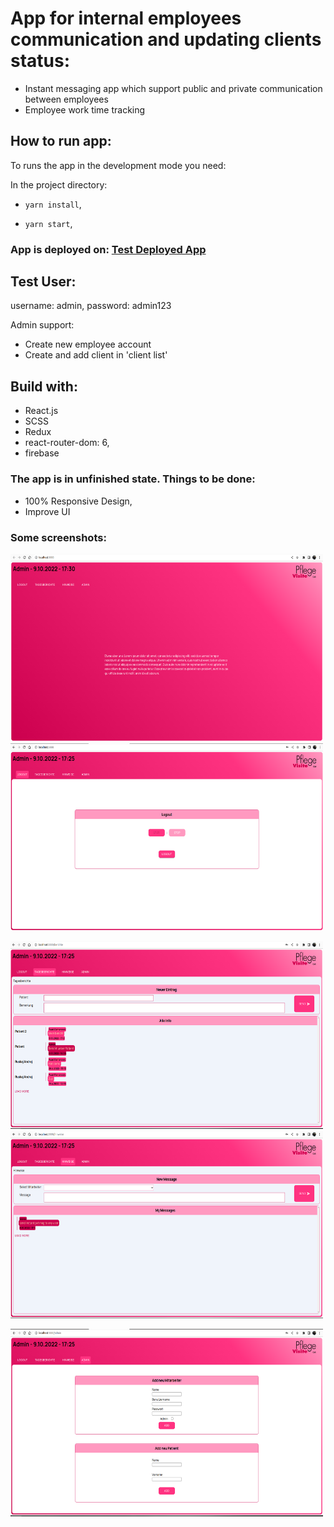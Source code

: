 # App for internal employees communication and updating clients status:

- Instant messaging app which support public and private communication between employees
- Employee work time tracking

## How to run app:

To runs the app in the development mode you need:

In the project directory:

- `yarn install`, 

- `yarn start`,

### App is deployed on: [Test Deployed App](https://pvisite-e5e08.web.app/)

## Test User:

username: admin,
password: admin123

Admin support:

- Create new employee account
- Create and add client in 'client list'

## Build with:

- React.js
- SCSS
- Redux
- react-router-dom: 6,
- firebase

### The app is in unfinished state. Things to be done:

- 100% Responsive Design,
- Improve UI

### Some screenshots:

<p float="left">
  <img src="https://github.com/dofu89/pVisite/blob/main/src/screenshots/screenshot.png" width="500" height="300">
  <img src="https://github.com/dofu89/pVisite/blob/main/src/screenshots/screenshot-1.png" width="500" height="300">
</p>
<p float="left">
 <img src="https://github.com/dofu89/pVisite/blob/main/src/screenshots/screenshot-2.png" width="500" height="300">
  <img src="https://github.com/dofu89/pVisite/blob/main/src/screenshots/screenshot-3.png" width="500" height="300">
</p>
<p float="left">
  <img src="https://github.com/dofu89/pVisite/blob/main/src/screenshots/screenshot-4.png" width="500" height="300">
</p>
